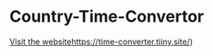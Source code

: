 # Country-Time-Convertor
[Visit the website](https://time-converter.tiiny.site/)https://time-converter.tiiny.site/)
